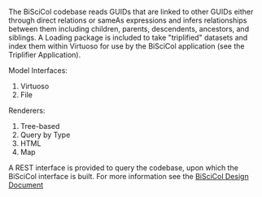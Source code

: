 The BiSciCol codebase reads GUIDs that are linked to other GUIDs either through direct relations or sameAs expressions and infers relationships between them including children, parents, descendents, ancestors, and siblings.  A Loading package is included to take "triplified" datasets and index them within Virtuoso for use by the BiSciCol application (see the Triplifier Application).

Model Interfaces:
1) Virtuoso
2) File

Renderers:
1) Tree-based
2) Query by Type
3) HTML
4) Map

A REST interface is provided to query the codebase, upon which the BiSciCol interface is built.  For more information see the <a href="https://docs.google.com/document/d/1OFc9OkKM9wCCa2myRCQmiGLBK2y4Jcn9NNVbAeACY_s/edit?hl=en&authkey=CJK4hugF">BiSciCol Design Document</a>
